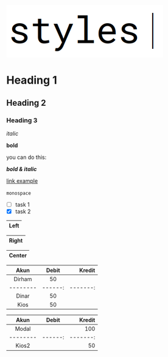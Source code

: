 ![styles](some_pic/styles.png)

# Heading 1

## Heading 2

### Heading 3

_italic_

**bold**

you can do this:

**_bold & italic_**

[link example](https://example.com/)

`monospace`

<!-- comment gaib -->

- [ ] task 1
- [x] task 2

| Left |
|------|

| Right |
|------:|

| Center |
|:------:|

| Akun   | Debit | Kredit |
|:------:|:-----:|-------:|
| Dirham | 50    |        |
|--------|------:|-------:|
| Dinar  | 50    |        |
| Kios   | 50    |        |

| Akun   | Debit | Kredit |
|:------:|:-----:|-------:|
| Modal  |       | 100    |
|--------|------:|-------:|
| Kios2  |       | 50     |
